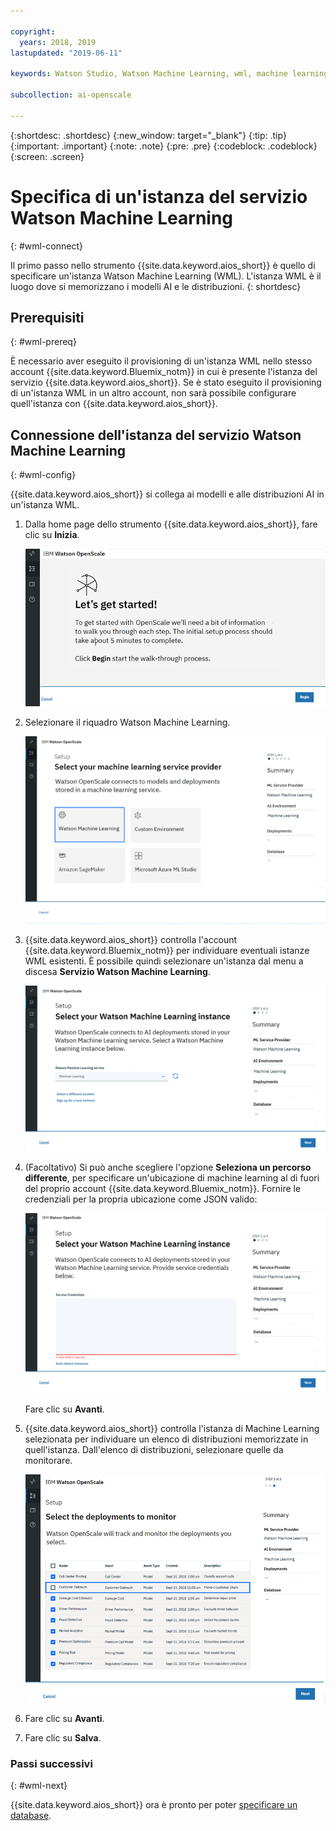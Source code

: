 ```yaml
---

copyright:
  years: 2018, 2019
lastupdated: "2019-06-11"

keywords: Watson Studio, Watson Machine Learning, wml, machine learning, services

subcollection: ai-openscale

---
```


{:shortdesc: .shortdesc}
{:new_window: target="_blank"}
{:tip: .tip}
{:important: .important}
{:note: .note}
{:pre: .pre}
{:codeblock: .codeblock}
{:screen: .screen}

# Specifica di un'istanza del servizio Watson Machine Learning
{: #wml-connect}

Il primo passo nello strumento {{site.data.keyword.aios_short}} è quello di specificare un'istanza Watson Machine Learning (WML). L'istanza WML è il luogo dove si memorizzano i modelli AI e le distribuzioni.
{: shortdesc}

## Prerequisiti
{: #wml-prereq}

È necessario aver eseguito il provisioning di un'istanza WML nello stesso account {{site.data.keyword.Bluemix_notm}} in cui è presente l'istanza del servizio {{site.data.keyword.aios_short}}. Se è stato eseguito il provisioning di un'istanza WML in un altro account, non sarà possibile configurare quell'istanza con {{site.data.keyword.aios_short}}.

## Connessione dell'istanza del servizio Watson Machine Learning
{: #wml-config}

{{site.data.keyword.aios_short}} si collega ai modelli e alle distribuzioni AI in un'istanza WML.

1.  Dalla home page dello strumento {{site.data.keyword.aios_short}}, fare clic su **Inizia**.

    ![Home page](images/gs-config-start.png)

2.  Selezionare il riquadro Watson Machine Learning.

    ![Selezione riquadro](images/connect-wml.png)

3.  {{site.data.keyword.aios_short}} controlla l'account {{site.data.keyword.Bluemix_notm}} per individuare eventuali istanze WML esistenti. È possibile quindi selezionare un'istanza dal menu a discesa **Servizio Watson Machine Learning**.

    ![Selezionare il servizio WML](images/gs-set-wml.png)

4.  (Facoltativo) Si può anche scegliere l'opzione **Seleziona un percorso differente**, per specificare un'ubicazione di machine learning al di fuori del proprio account {{site.data.keyword.Bluemix_notm}}. Fornire le credenziali per la propria ubicazione come JSON valido:

    ![Impostare l'istanza WML](images/gs-get-wml.png)

    Fare clic su **Avanti**.

5.  {{site.data.keyword.aios_short}} controlla l'istanza di Machine Learning selezionata per individuare un elenco di distribuzioni memorizzate in quell'istanza. Dall'elenco di distribuzioni, selezionare quelle da monitorare.

    ![Selezionare distribuzioni](images/gs-config-deploy.png)

6.  Fare clic su **Avanti**.
7.  Fare clic su **Salva**.

### Passi successivi
{: #wml-next}

{{site.data.keyword.aios_short}} ora è pronto per poter  [specificare un database](/docs/services/ai-openscale?topic=ai-openscale-connect-db).
